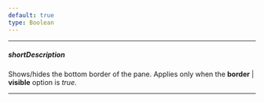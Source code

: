 ```yaml
---
default: true
type: Boolean
---
```

---
##### shortDescription
Shows/hides the bottom border of the pane. Applies only when the **border** | **visible** option is *true*.

---
